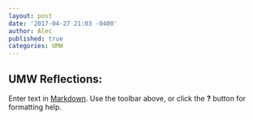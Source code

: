 ```yaml
---
layout: post
date: '2017-04-27 21:03 -0400'
author: Alec
published: true
categories: UMW
---
```

## UMW Reflections: 

Enter text in [Markdown](http://daringfireball.net/projects/markdown/). Use the toolbar above, or click the **?** button for formatting help.

